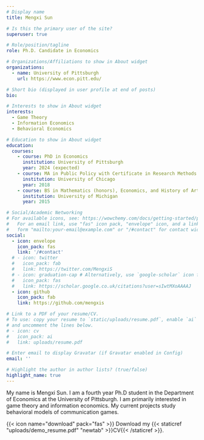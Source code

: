```yaml
---
# Display name
title: Mengxi Sun

# Is this the primary user of the site?
superuser: true

# Role/position/tagline
role: Ph.D. Candidate in Economics

# Organizations/Affiliations to show in About widget
organizations:
  - name: University of Pittsburgh
    url: https://www.econ.pitt.edu/

# Short bio (displayed in user profile at end of posts)
bio: 

# Interests to show in About widget
interests:
  - Game Theory
  - Information Economics
  - Behavioral Economics

# Education to show in About widget
education:
  courses:
    - course: PhD in Economics
      institution: University of Pittsburgh 
      year: 2024 (expected)
    - course: MA in Public Policy with Certificate in Research Methods
      institution: University of Chicago
      year: 2018
    - course: BS in Mathematics (honors), Economics, and History of Art
      institution: University of Michigan
      year: 2015

# Social/Academic Networking
# For available icons, see: https://wowchemy.com/docs/getting-started/page-builder/#icons
#   For an email link, use "fas" icon pack, "envelope" icon, and a link in the
#   form "mailto:your-email@example.com" or "/#contact" for contact widget.
social:
  - icon: envelope
    icon_pack: fas
    link: '/#contact'
  # - icon: twitter
  #   icon_pack: fab
  #   link: https://twitter.com/MengxiS
  # - icon: graduation-cap # Alternatively, use `google-scholar` icon from `ai` icon pack
  #   icon_pack: fas
  #   link: https://scholar.google.co.uk/citations?user=sIwtMXoAAAAJ
  - icon: github
    icon_pack: fab
    link: https://github.com/mengxis

# Link to a PDF of your resume/CV.
# To use: copy your resume to `static/uploads/resume.pdf`, enable `ai` icons in `params.toml`,
# and uncomment the lines below.
# - icon: cv
#   icon_pack: ai
#   link: uploads/resume.pdf

# Enter email to display Gravatar (if Gravatar enabled in Config)
email: ''

# Highlight the author in author lists? (true/false)
highlight_name: true
---
```


My name is Mengxi Sun. I am a fourth year Ph.D student in the Department of Economics at the University of Pittsburgh. I am primarily interested in game theory and information economics. My current projects study behavioral models of communication games.


{{< icon name="download" pack="fas" >}} Download my {{< staticref "uploads/demo_resume.pdf" "newtab" >}}CV{{< /staticref >}}.
